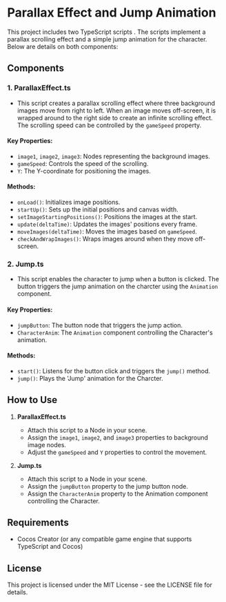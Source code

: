 # Parallax Effect and Jump Animation

This project includes two TypeScript scripts . The scripts implement a parallax scrolling effect and a simple jump animation for the character. Below are details on both components:

## Components

### 1. ParallaxEffect.ts
- This script creates a parallax scrolling effect where three background images move from right to left. When an image moves off-screen, it is wrapped around to the right side to create an infinite scrolling effect. The scrolling speed can be controlled by the `gameSpeed` property.

#### Key Properties:
- `image1`, `image2`, `image3`: Nodes representing the background images.
- `gameSpeed`: Controls the speed of the scrolling.
- `Y`: The Y-coordinate for positioning the images.
  
#### Methods:
- `onLoad()`: Initializes image positions.
- `startUp()`: Sets up the initial positions and canvas width.
- `setImageStartingPositions()`: Positions the images at the start.
- `update(deltaTime)`: Updates the images' positions every frame.
- `moveImages(deltaTime)`: Moves the images based on `gameSpeed`.
- `checkAndWrapImages()`: Wraps images around when they move off-screen.

### 2. Jump.ts
- This script enables the character to jump when a button is clicked. The button triggers the jump animation on the charcter using the `Animation` component.

#### Key Properties:
- `jumpButton`: The button node that triggers the jump action.
- `CharacterAnim`: The `Animation` component controlling the Character's animation.

#### Methods:
- `start()`: Listens for the button click and triggers the `jump()` method.
- `jump()`: Plays the 'Jump' animation for the Charcter.

## How to Use

1. **ParallaxEffect.ts**
   - Attach this script to a Node in your scene.
   - Assign the `image1`, `image2`, and `image3` properties to background image nodes.
   - Adjust the `gameSpeed` and `Y` properties to control the movement.

2. **Jump.ts**
   - Attach this script to a Node in your scene.
   - Assign the `jumpButton` property to the jump button node.
   - Assign the `CharacterAnim` property to the Animation component controlling the Character.

## Requirements
- Cocos Creator (or any compatible game engine that supports TypeScript and Cocos)
  
## License
This project is licensed under the MIT License - see the LICENSE file for details.

